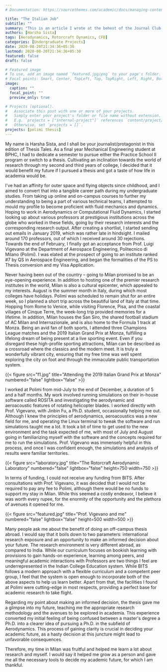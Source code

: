 ```yaml
---
# Documentation: https://sourcethemes.com/academic/docs/managing-content/

title: "The Italian Job"
subtitle: ""
summary: "This is an article I wrote at the behest of the Journal Club at BITS Pilani, Hyderabad Campus, about my thesis at Polimi"
authors: [Harsha Sista]
tags: [Aerodynamics, Rotorcraft Dynamics, CFD]
categories: [Undergraduate Projects]
date: 2020-08-20T21:34:36+05:30
lastmod: 2020-08-20T21:34:36+05:30
featured: false
draft: false

# Featured image
# To use, add an image named `featured.jpg/png` to your page's folder.
# Focal points: Smart, Center, TopLeft, Top, TopRight, Left, Right, BottomLeft, Bottom, BottomRight.
image:
  caption: ""
  focal_point: ""
  preview_only: true

# Projects (optional).
#   Associate this post with one or more of your projects.
#   Simply enter your project's folder or file name without extension.
#   E.g. `projects = ["internal-project"]` references `content/project/deep-learning/index.md`.
#   Otherwise, set `projects = []`.
projects: [polimi thesis]
---
```


My name is Harsha Sista, and I shall be your journalist/protagonist in this edition of Thesis Tales. As a final year Mechanical Engineering student at BPHC, I had to dedicate a semester to pursue either the Practice School II program or switch to a thesis. Cultivating an inclination towards the world of research through my second and third years of college, I decided that it would benefit my future if I pursued a thesis and got a taste of how life in academia would be.

I've had an affinity for outer space and flying objects since childhood, and I aimed to convert that into a tangible career path during my undergraduate studies. From taking up online and on-campus courses to further my understanding to being a part of various technical teams, I attempted to mould my profile to become proficient with fluid mechanics and dynamics. Hoping to work in Aerodynamics or Computational Fluid Dynamics, I started looking up about various professors at prestigious institutions across the globe who worked in these fields, going by their research interests and the corresponding research output. After creating a shortlist, I started sending out emails in January 2019, which was rather late in hindsight. I mailed around 170 professors, out of which I received around 30 rejections. Towards the end of February, I finally got an acceptance from Prof. Luigi Vigevano at the Department of Aerospace Engineering, Politecnico di Milano (Polimi). I was elated at the prospect of going to an institute ranked #7 by QS in Aerospace Engineering, and began the formalities of the PS to Thesis conversion and my Visa Application.

Never having been out of the country – going to Milan promised to be an eye-opening experience. In addition to hosting one of the premier research institutes in the world, Milan is also a cultural epicenter, which appealed to my interests. August is the summer month in Italy, during which most colleges have holidays. Polimi was scheduled to remain shut for an entire week, so I planned a short trip across the beautiful land of Italy at that time. Hopping from Rome to Venice, while visiting Florence, Pisa, and the coastal villages of Cinque Terre, the week-long trip provided memories for a lifetime. In addition, Milan houses the San Siro, the shared football stadium of AC Milan and Internazionale, and is also home to the Formula 1 track at Monza. Being an avid fan of both sports, I attended three Champions League matches and the 2019 Italian Grand Prix at Monza, fulfilling a lifelong dream of being present at a live sporting event. Even if you disregard these high-profile sporting attractions, Milan can be described as a crossroad where the classics and the modern meet. It is truly a wonderfully vibrant city, ensuring that my free time was well spent exploring the city on foot and through the immaculate public transportation system.

{{< figure src="f1.jpg" title="Attending the 2019 Italian Grand Prix at Monza" numbered="false" lightbox="false" >}}

I worked at Polimi from mid-July to the end of December, a duration of 5 and a half months. My work involved running simulations on their in-house software called ROSITA and investigating the aerodynamic and aeroacoustic features of rotating helicopter blades. I worked directly with Prof. Vigevano, with Jinbin Fu, a Ph.D. student, occasionally helping me out. Although I knew the principles of aerodynamics, aeroacoustics was a new field for me, and operating the Linux terminal to tweak the software and run simulations taught me a lot. It took a bit of time to get used to the new environment and the task expected of me, with most of July and August going in familiarizing myself with the software and the concepts required for me to run the simulations. Prof. Vigevano was immensely helpful in this process, and once I was confident enough, the simulations and analysis of results were familiar territories.

{{< figure src="laboratory.jpg" title="The Rotorcraft Aerodynamic Laboratory" numbered="false" lightbox="false" height=750 width=750 >}}


In terms of funding, I could not receive any funding from BITS. After consultations with Prof. Vigevano, it was decided that I would not be required to pay any fee to Polimi, although there would be no funds to support my stay in Milan. While this seemed a costly endeavor, I believe it was worth every rupee, for the enormity of the opportunity and the plethora of avenues it opened for me.

{{< figure src="featured.jpg" title="Prof. Vigevano and me" numbered="false" lightbox="false" height=500 width=500 >}}

Many people ask me about the benefit of doing an off-campus thesis abroad. I would say that it boils down to two parameters: international research exposure and an opportunity to make an informed decision about your future. The research environment is very different abroad, as compared to India. While our curriculum focuses on bookish learning with provisions to gain hands-on experience, learning among peers, and meaningful academic interactions with Professors are two things I feel are underrepresented in the Indian College Education system. While BITS follows a modern approach with a flexible curriculum and a competent peer group, I feel that the system is open enough to incorporate both of the above aspects to help us learn better. Apart from that, the facilities I found at Polimi were cutting-edge in most respects, providing a perfect base for academic research to take flight.

Regarding my point about making an informed decision, the thesis gave me a glimpse into my future, teaching me the appropriate research methodology and the avenues to be explored in academia. This experience converted my initial feeling of being confused between a master's degree a Ph.D. into a clearer idea of pursuing a Ph.D. in the subfield of Aerodynamics. This process of gaining clarity is crucial in deciding your academic future, as a hasty decision at this juncture might lead to unfavorable consequences.

Therefore, my time in Milan was fruitful and helped me learn a lot about research and myself. I would say it helped me grow as a person and gave me all the necessary tools to decide my academic future, for which I am thankful.